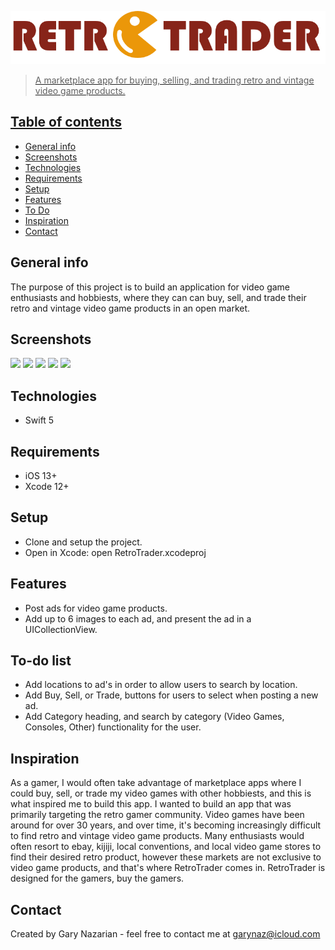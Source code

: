 <a href="https://www.garynazdev.com/"><img src = "images/Group@3x.png">

> A marketplace app for buying, selling, and trading retro and vintage video game products.

## Table of contents
* [General info](#general-info)
* [Screenshots](#screenshots)
* [Technologies](#technologies)
* [Requirements](#requirements)
* [Setup](#setup)
* [Features](#features)
* [To Do](#To-do-list)
* [Inspiration](#inspiration)
* [Contact](#contact)

## General info
The purpose of this project is to build an application for video game enthusiasts and hobbiests, where they can can buy, sell, and trade their retro 
and vintage video game products in an open market.

## Screenshots
<img src="images/login.png" width=160> <img src="images/workout.png" width=160> <img src="images/exercise.png" width=160> <img src="images/wsr1.png" width=160> <img src="images/wsr3.png" width=160>

## Technologies
* Swift 5
  
## Requirements
* iOS 13+
* Xcode 12+

## Setup
* Clone and setup the project.
* Open in Xcode: open RetroTrader.xcodeproj

## Features
* Post ads for video game products.
* Add up to 6 images to each ad, and present the ad in a UICollectionView.

## To-do list
* Add locations to ad's in order to allow users to search by location.
* Add Buy, Sell, or Trade, buttons for users to select when posting a new ad.
* Add Category heading, and search by category (Video Games, Consoles, Other) functionality for the user.


## Inspiration
As a gamer, I would often take advantage of marketplace apps where I could buy, sell, or trade my video games with other hobbiests, 
and this is what inspired me to build this app. I wanted to build an app that was primarily targeting the retro gamer community.
Video games have been around for over 30 years, and over time, it's becoming increasingly difficult to find retro and vintage 
video game products. Many enthusiasts would often resort to ebay, kijiji, local conventions, and local video game stores to find 
their desired retro product, however these markets are not exclusive to video game products, and that's where RetroTrader comes in. 
RetroTrader is designed for the gamers, buy the gamers. 

## Contact
Created by Gary Nazarian - feel free to contact me at garynaz@icloud.com
